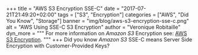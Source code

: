 +++
title = "AWS S3 Encryption SSE-C"
date = "2017-07-21T21:49:20+02:00"
tags = ["S3", "Encryption"]
categories = ["AWS", "Did You Know", "Storage"]
banner = "img/blog/aws-s3-encryption-sse-c.png"
alt = "AWS Using SSE-C S3 Encryption"
author = "Veronique Robitaille"
dyn_more = """
For more information on <i>Amazon S3</i> Encryption see: <a href="https://aws.amazon.com/s3/faqs/" target="_blank">AWS S3 Encryption</a>.
"""
+++
Did you know <i>Amazon S3</i> SSE-C means Server Side Encryption with Customer-Provided Keys?

